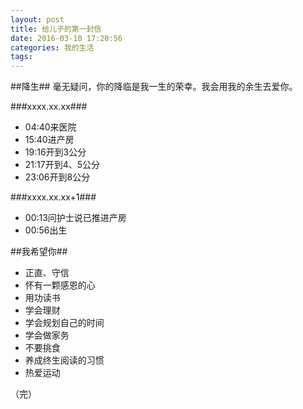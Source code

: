 ```yaml
---
layout: post
title: 给儿子的第一封信
date: 2016-03-10 17:20:56
categories: 我的生活
tags:
---
```

##降生##
毫无疑问，你的降临是我一生的荣幸。我会用我的余生去爱你。

###xxxx.xx.xx###

- 04:40来医院
- 15:40进产房
- 19:16开到3公分
- 21:17开到4、5公分
- 23:06开到8公分

###xxxx.xx.xx+1###

- 00:13问护士说已推进产房
- 00:56出生

##我希望你##

- 正直、守信
- 怀有一颗感恩的心
- 用功读书
- 学会理财
- 学会规划自己的时间
- 学会做家务
- 不要挑食
- 养成终生阅读的习惯
- 热爱运动

（完）
